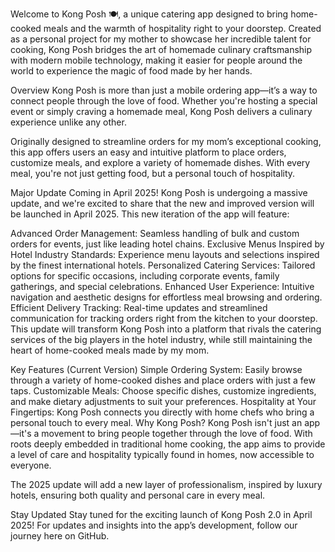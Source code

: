 Welcome to Kong Posh 🍽️, a unique catering app designed to bring home-cooked meals and the warmth of hospitality right to your doorstep. Created as a personal project for my mother to showcase her incredible talent for cooking, Kong Posh bridges the art of homemade culinary craftsmanship with modern mobile technology, making it easier for people around the world to experience the magic of food made by her hands.

Overview
Kong Posh is more than just a mobile ordering app—it’s a way to connect people through the love of food. Whether you're hosting a special event or simply craving a homemade meal, Kong Posh delivers a culinary experience unlike any other.

Originally designed to streamline orders for my mom’s exceptional cooking, this app offers users an easy and intuitive platform to place orders, customize meals, and explore a variety of homemade dishes. With every meal, you're not just getting food, but a personal touch of hospitality.

Major Update Coming in April 2025!
Kong Posh is undergoing a massive update, and we're excited to share that the new and improved version will be launched in April 2025. This new iteration of the app will feature:

Advanced Order Management: Seamless handling of bulk and custom orders for events, just like leading hotel chains.
Exclusive Menus Inspired by Hotel Industry Standards: Experience menu layouts and selections inspired by the finest international hotels.
Personalized Catering Services: Tailored options for specific occasions, including corporate events, family gatherings, and special celebrations.
Enhanced User Experience: Intuitive navigation and aesthetic designs for effortless meal browsing and ordering.
Efficient Delivery Tracking: Real-time updates and streamlined communication for tracking orders right from the kitchen to your doorstep.
This update will transform Kong Posh into a platform that rivals the catering services of the big players in the hotel industry, while still maintaining the heart of home-cooked meals made by my mom.

Key Features (Current Version)
Simple Ordering System: Easily browse through a variety of home-cooked dishes and place orders with just a few taps.
Customizable Meals: Choose specific dishes, customize ingredients, and make dietary adjustments to suit your preferences.
Hospitality at Your Fingertips: Kong Posh connects you directly with home chefs who bring a personal touch to every meal.
Why Kong Posh?
Kong Posh isn't just an app—it's a movement to bring people together through the love of food. With roots deeply embedded in traditional home cooking, the app aims to provide a level of care and hospitality typically found in homes, now accessible to everyone.

The 2025 update will add a new layer of professionalism, inspired by luxury hotels, ensuring both quality and personal care in every meal.

Stay Updated
Stay tuned for the exciting launch of Kong Posh 2.0 in April 2025! For updates and insights into the app’s development, follow our journey here on GitHub.
